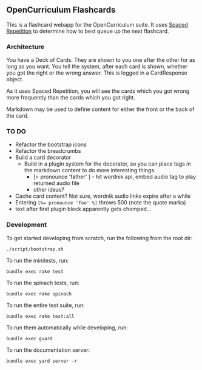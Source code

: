## OpenCurriculum Flashcards
This is a flashcard webapp for the OpenCurriculum suite.  It uses [Spaced
Repetition][spaced-repetition] to determine how to
best queue up the next flashcard.

### Architecture
You have a Deck of Cards.  They are shown to you one after the other for as long
as you want.  You tell the system, after each card is shown, whether you got the
right or the wrong answer.  This is logged in a CardResponse object.

As it uses Spaced Repetition, you will see the cards which you got wrong more
frequently than the cards which you got right.

Markdown may be used to define content for either the front or the back of the
card.

### TO DO
- Refactor the bootstrap icons
- Refactor the breadcrumbs
- Build a card decorator
  - Build in a plugin system for the decorator, so you can place tags in the
    markdown content to do more interesting things.
    - [= pronounce 'father' ] - hit wordnik api, embed audio tag to play
      returned audio file
    - other ideas?
- Cache card content?  Not sure, wordnik audio links expire after a while
- Entering `[%= pronounce 'foo' %]` throws 500 (note the quote marks)
- text after first plugin block apparently gets chomped...

### Development

To get started developing from scratch, run the following from the root dir:

    ./script/bootstrap.sh

To run the minitests, run:

    bundle exec rake test

To run the spinach tests, run:

    bundle exec rake spinach

To run the entire test suite, run:

    bundle exec rake test:all

To run them automatically while developing, run:

    bundle exec guard

To run the documentation server:

    bundle exec yard server -r

[spaced-repetition]: http://en.wikipedia.org/wiki/Spaced_repetition
